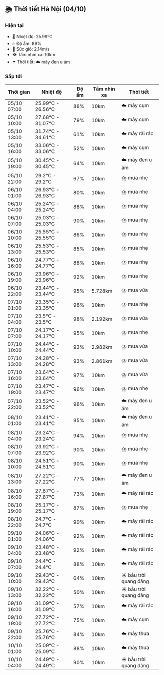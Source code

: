 ## 🌦️ Thời tiết Hà Nội (04/10)

### Hiện tại

- 🌡️ Nhiệt độ: 25.99℃
- 💦 Độ ẩm: 89%
- 💨 Sức gió: 2.14m/s
- 👁️ Tầm nhìn xa: 10km
- ☂️ Thời tiết: ☁️ mây đen u ám

### Sắp tới

| Thời gian | Nhiệt độ | Độ ẩm | Tầm nhìn xa | Thời tiết |
| --- | --- | --- | --- | --- |
| 05/10 07:00 | 25.99℃ - 26.56℃ | 86% | 10km | ☁️ mây cụm |
| 05/10 10:00 | 27.68℃ - 31.07℃ | 79% | 10km | ☁️ mây cụm |
| 05/10 13:00 | 31.74℃ - 34.61℃ | 61% | 10km | ☁️ mây rải rác |
| 05/10 16:00 | 33.06℃ - 33.06℃ | 52% | 10km | ☁️ mây cụm |
| 05/10 19:00 | 30.45℃ - 30.45℃ | 64% | 10km | ☁️ mây đen u ám |
| 05/10 22:00 | 29.2℃ - 29.2℃ | 67% | 10km | ⛈️ mưa nhẹ |
| 06/10 01:00 | 26.93℃ - 26.93℃ | 80% | 10km | ⛈️ mưa nhẹ |
| 06/10 04:00 | 25.24℃ - 25.24℃ | 88% | 10km | ⛈️ mưa nhẹ |
| 06/10 07:00 | 25.03℃ - 25.03℃ | 90% | 10km | ⛈️ mưa nhẹ |
| 06/10 10:00 | 25.55℃ - 25.55℃ | 86% | 10km | ⛈️ mưa nhẹ |
| 06/10 13:00 | 25.53℃ - 25.53℃ | 85% | 10km | ⛈️ mưa nhẹ |
| 06/10 16:00 | 24.77℃ - 24.77℃ | 88% | 10km | ⛈️ mưa nhẹ |
| 06/10 19:00 | 23.96℃ - 23.96℃ | 92% | 10km | ⛈️ mưa nhẹ |
| 06/10 22:00 | 23.44℃ - 23.44℃ | 95% | 5.728km | ⛈️ mưa vừa |
| 07/10 01:00 | 23.35℃ - 23.35℃ | 96% | 10km | ⛈️ mưa nhẹ |
| 07/10 04:00 | 23.5℃ - 23.5℃ | 98% | 2.192km | ⛈️ mưa vừa |
| 07/10 07:00 | 24.17℃ - 24.17℃ | 95% | 10km | ⛈️ mưa nhẹ |
| 07/10 10:00 | 24.44℃ - 24.44℃ | 93% | 2.982km | ⛈️ mưa vừa |
| 07/10 13:00 | 24.28℃ - 24.28℃ | 93% | 2.861km | ⛈️ mưa vừa |
| 07/10 16:00 | 23.64℃ - 23.64℃ | 97% | 10km | ⛈️ mưa vừa |
| 07/10 19:00 | 23.47℃ - 23.47℃ | 96% | 10km | ⛈️ mưa nhẹ |
| 07/10 22:00 | 23.52℃ - 23.52℃ | 96% | 10km | ☁️ mây đen u ám |
| 08/10 01:00 | 23.41℃ - 23.41℃ | 95% | 10km | ☁️ mây đen u ám |
| 08/10 04:00 | 23.24℃ - 23.24℃ | 94% | 10km | ⛈️ mưa nhẹ |
| 08/10 07:00 | 23.92℃ - 23.92℃ | 90% | 10km | ⛈️ mưa nhẹ |
| 08/10 10:00 | 24.51℃ - 24.51℃ | 90% | 10km | ⛈️ mưa nhẹ |
| 08/10 13:00 | 27.22℃ - 27.22℃ | 77% | 10km | ☁️ mây đen u ám |
| 08/10 16:00 | 27.87℃ - 27.87℃ | 73% | 10km | ☁️ mây rải rác |
| 08/10 19:00 | 25.17℃ - 25.17℃ | 87% | 10km | ⛈️ mưa nhẹ |
| 08/10 22:00 | 24.7℃ - 24.7℃ | 90% | 10km | ☁️ mây rải rác |
| 09/10 01:00 | 24.06℃ - 24.06℃ | 92% | 10km | ☁️ mây rải rác |
| 09/10 04:00 | 23.48℃ - 23.48℃ | 92% | 10km | ☁️ mây rải rác |
| 09/10 07:00 | 24.4℃ - 24.4℃ | 88% | 10km | ☁️ mây rải rác |
| 09/10 10:00 | 29.43℃ - 29.43℃ | 64% | 10km | ☀️ bầu trời quang đãng |
| 09/10 13:00 | 32.22℃ - 32.22℃ | 50% | 10km | ☀️ bầu trời quang đãng |
| 09/10 16:00 | 31.09℃ - 31.09℃ | 57% | 10km | ☁️ mây rải rác |
| 09/10 19:00 | 27.72℃ - 27.72℃ | 75% | 10km | ☁️ mây cụm |
| 09/10 22:00 | 25.76℃ - 25.76℃ | 84% | 10km | ☁️ mây thưa |
| 10/10 01:00 | 25.09℃ - 25.09℃ | 88% | 10km | ☁️ mây thưa |
| 10/10 04:00 | 24.49℃ - 24.49℃ | 90% | 10km | ☀️ bầu trời quang đãng |
